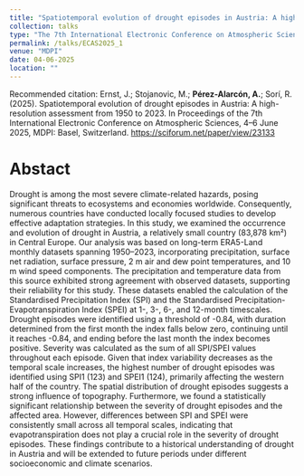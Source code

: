 ```yaml
---
title: "Spatiotemporal evolution of drought episodes in Austria: A high-resolution assessment from 1950 to 2023"
collection: talks
type: "The 7th International Electronic Conference on Atmospheric Sciences "
permalink: /talks/ECAS2025_1
venue: "MDPI"
date: 04-06-2025
location: ""
---
```


Recommended citation: Ernst, J.; Stojanovic, M.; <b>Pérez-Alarcón, A.</b>;  Sorí, R. (2025). Spatiotemporal evolution of drought episodes in Austria: A high-resolution assessment from 1950 to 2023. In Proceedings of the 7th International Electronic Conference on Atmospheric Sciences, 4–6 June 2025, MDPI: Basel, Switzerland. <a href="https://sciforum.net/paper/view/23133" target="blank"> https://sciforum.net/paper/view/23133 </a> 


# Abstact
Drought is among the most severe climate-related hazards, posing significant threats to ecosystems and economies worldwide. Consequently, numerous countries have conducted locally focused studies to develop effective adaptation strategies. In this study, we examined the occurrence and evolution of drought in Austria, a relatively small country (83,878 km²) in Central Europe. Our analysis was based on long-term ERA5-Land monthly datasets spanning 1950–2023, incorporating precipitation, surface net radiation, surface pressure, 2 m air and dew point temperatures, and 10 m wind speed components. The precipitation and temperature data from this source exhibited strong agreement with observed datasets, supporting their reliability for this study. These datasets enabled the calculation of the Standardised Precipitation Index (SPI) and the Standardised Precipitation-Evapotranspiration Index (SPEI) at 1-, 3-, 6-, and 12-month timescales. Drought episodes were identified using a threshold of -0.84, with duration determined from the first month the index falls below zero, continuing until it reaches -0.84, and ending before the last month the index becomes positive. Severity was calculated as the sum of all SPI/SPEI values throughout each episode. Given that index variability decreases as the temporal scale increases, the highest number of drought episodes was identified using SPI1 (123) and SPEI1 (124), primarily affecting the western half of the country. The spatial distribution of drought episodes suggests a strong influence of topography. Furthermore, we found a statistically significant relationship between the severity of drought episodes and the affected area. However, differences between SPI and SPEI were consistently small across all temporal scales, indicating that evapotranspiration does not play a crucial role in the severity of drought episodes. These findings contribute to a historical understanding of drought in Austria and will be extended to future periods under different socioeconomic and climate scenarios.

